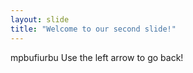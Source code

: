```yaml
---
layout: slide
title: "Welcome to our second slide!"
---
```

mpbufiurbu
Use the left arrow to go back!
